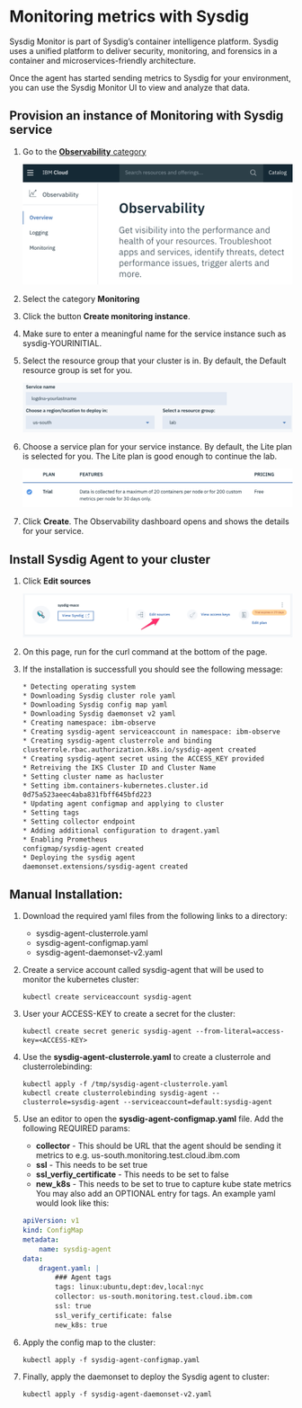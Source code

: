 # Monitoring metrics with Sysdig

Sysdig Monitor is part of Sysdig’s container intelligence platform. Sysdig uses a unified platform to deliver security, monitoring, and forensics in a container and microservices-friendly architecture.

Once the agent has started sending metrics to Sysdig for your environment, you can use the Sysdig Monitor UI to view and analyze that data.

## Provision an instance of Monitoring with Sysdig service

1. Go to the [**Observability** category](https://cloud.ibm.com/observe)

    ![](./images/observe-landing.png)

1. Select the category **Monitoring**

1. Click the button **Create monitoring instance**.

1. Make sure to enter a meaningful name for the service instance such as sysdig-YOURINITIAL.

1. Select the resource group that your cluster is in. By default, the Default resource group is set for you.

    ![](./images/logging-creation.png)

1. Choose a service plan for your service instance. By default, the Lite plan is selected for you. The Lite plan is good enough to continue the lab.

    ![](./images/sysdig-plan.png)

1. Click **Create**. The Observability dashboard opens and shows the details for your service.

## Install Sysdig Agent to your cluster

1. Click **Edit sources**

    ![](./images/sysdig-edit.png)

1. On this page, run for the curl command at the bottom of the page.

1. If the installation is successfull you should see the following message:

    ```
    * Detecting operating system
    * Downloading Sysdig cluster role yaml
    * Downloading Sysdig config map yaml
    * Downloading Sysdig daemonset v2 yaml
    * Creating namespace: ibm-observe
    * Creating sysdig-agent serviceaccount in namespace: ibm-observe
    * Creating sysdig-agent clusterrole and binding
    clusterrole.rbac.authorization.k8s.io/sysdig-agent created
    * Creating sysdig-agent secret using the ACCESS_KEY provided
    * Retreiving the IKS Cluster ID and Cluster Name
    * Setting cluster name as hacluster
    * Setting ibm.containers-kubernetes.cluster.id 0d75a523aeec4aba831fbff645bfd223
    * Updating agent configmap and applying to cluster
    * Setting tags
    * Setting collector endpoint
    * Adding additional configuration to dragent.yaml
    * Enabling Prometheus
    configmap/sysdig-agent created
    * Deploying the sysdig agent
    daemonset.extensions/sysdig-agent created
    ```

## Manual Installation:

1. Download the required yaml files from the following links to a directory:
    * sysdig-agent-clusterrole.yaml
    * sysdig-agent-configmap.yaml
    * sysdig-agent-daemonset-v2.yaml

1. Create a service account called sysdig-agent that will be used to monitor the kubernetes cluster:
    ```
    kubectl create serviceaccount sysdig-agent
    ```

1. User your ACCESS-KEY to create a secret for the cluster:
    ```
    kubectl create secret generic sysdig-agent --from-literal=access-key=<ACCESS-KEY>
    ```

1. Use the **sysdig-agent-clusterrole.yaml** to create a clusterrole and clusterrolebinding:
    ```
    kubectl apply -f /tmp/sysdig-agent-clusterrole.yaml
    kubectl create clusterrolebinding sysdig-agent --clusterrole=sysdig-agent --serviceaccount=default:sysdig-agent
    ```

1. Use an editor to open the **sysdig-agent-configmap.yaml** file. Add the following REQUIRED params:
    * **collector** - This should be URL that the agent should be sending it metrics to e.g. us-south.monitoring.test.cloud.ibm.com
    * **ssl** - This needs to be set true
    * **ssl_verfiy_certificate** - This needs to be set to false
    * **new_k8s** - This needs to be set to true to capture kube state metrics
You may also add an OPTIONAL entry for tags. An example yaml would look like this:
    ```yaml
    apiVersion: v1
    kind: ConfigMap
    metadata:
        name: sysdig-agent
    data:
        dragent.yaml: |
            ### Agent tags
            tags: linux:ubuntu,dept:dev,local:nyc
            collector: us-south.monitoring.test.cloud.ibm.com
            ssl: true
            ssl_verify_certificate: false
            new_k8s: true
    ```

1. Apply the config map to the cluster:
    ```
    kubectl apply -f sysdig-agent-configmap.yaml
    ```

1. Finally, apply the daemonset to deploy the Sysdig agent to cluster:
    ```
    kubectl apply -f sysdig-agent-daemonset-v2.yaml
    ```